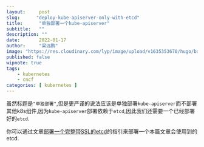 ```yaml
---
layout:     post 
slug:      "deploy-kube-apiserver-only-with-etcd"
title:      "单独部署一个kube-apiserver"
subtitle:   ""
description: ""
date:       2022-01-17
author:     "梁远鹏"
image: "https://res.cloudinary.com/lyp/image/upload/v1635353670/hugo/banner/pexels-helena-lopes-2253275.jpg"
published: false
wipnote: true
tags:
    - kubernetes 
    - cncf
categories: [ kubernetes ]
---
```

 
虽然标题是`"单独部署"`,但是更严谨的说法应该是单独部署`kube-apiserver`而不部署其他k8s组件,因为`kube-apiserver`部署依赖于`etcd`,因此我们还需要一个已经部署好的`etcd`.  

你可以通过文章[部署一个完整带SSL的etcd](https://liangyuanpeng.com/post/function-cncf/deploy-full-ssl-etcd)的指引来部署一个本篇文章会使用到的etcd.
